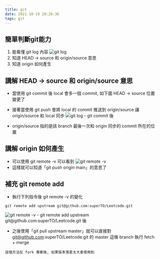 ```yaml
---
title: git
date: 2021-10-19 20:28:36
tags: git
---
```

## 簡單判斷git能力
1. 能看懂 git log 內容
![git log](2021-10-19image.png)
2. 知道 HEAD -> source 和 origin/source 意思
3. 知道 origin 如何產生

## 講解 HEAD -> source 和 origin/source 意思

- 當使用 git commit 後 local 會多一個 commit, 如下圖 HEAD -> source 位置變更了
- 接著當使用 git push 會將 local 的 commit 推送到 origin/source 讓 origin/source 和 local 同步
![git log - git commit 後](2021-10-19image2.png)

- origin/source 指的是該 branch 最後一次和 origin 同步的 commit 所在的位置

## 講解 origin 如何產生
- 可以使用 git remote -v 可以看到
![git remote -v](2021-10-19image3.png)
- 這樣就可以知道「git push origin main」的意思了

## 補充 git remote add
- 執行下列指令後 git remote -v 的變化
```
git remote add upstream git@github.com:superTO/Leetcode.git
```
![git remote -v - git remote add upstream git@github.com:superTO/Leetcode.git 後](2021-10-19image4.png)

- 之後使用「git pull upstream master」就可以直接對 git@github.com:superTO/Leetcode.git 的 master 這條 branch 執行 fetch + merge
```
這個方法在 fork 專案後, 如果版本落差太大會使用到
```
